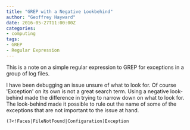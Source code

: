 ```yaml
---
title: "GREP with a Negative Lookbehind"
author: "Geoffrey Hayward"
date: 2016-05-27T11:00:00Z
categories:
- computing
tags:
- GREP
- Regular Expression
---
```

This is a note on a simple regular expression to GREP for exceptions in a group of log files.

I have been debugging an issue unsure of what to look for. Of course 'Exception' on its own is not a great search term. Using a negative look-behind made the difference in trying to narrow down on what to look for. The look-behind made it possible to rule out the name of some of the exceptions that are not important to the issue at hand.

```text
(?<!Faces|FileNotFound|Configuration)Exception
```
